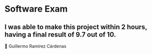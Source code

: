 # Software Exam
## I was able to make this project within 2 hours, having a final result of 9.7 out of 10.
:bust_in_silhouette: Guillermo Ramírez Cárdenas <br>


